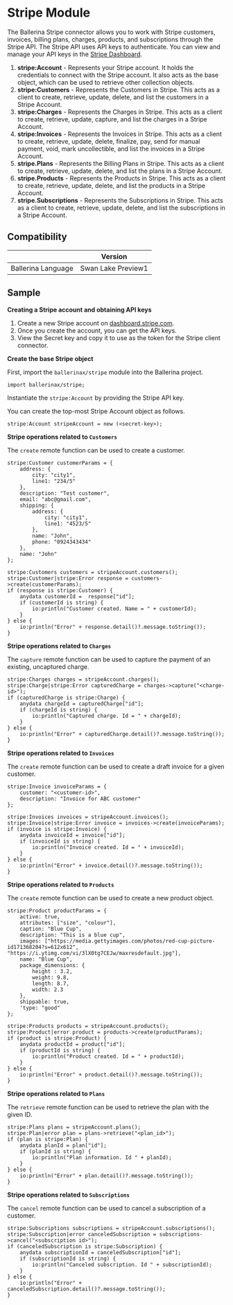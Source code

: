 # Stripe Module

The Ballerina Stripe connector allows you to work with Stripe customers, invoices, billing plans, charges, products, and subscriptions through the Stripe API.
The Stripe API uses API keys to authenticate. You can view and manage your API keys in the [Stripe Dashboard](https://stripe.com/login?redirect=/account/apikeys). 

1. **stripe:Account** - Represents your Stripe account. It holds the credentials to connect with the Stripe account. It also acts as the base object, which can be used to retrieve other collection objects.
2. **stripe:Customers** - Represents the Customers in Stripe. This acts as a client to create, retrieve, update, delete, and list the customers in a Stripe Account.
3. **stripe:Charges** - Represents the Charges in Stripe. This acts as a client to create, retrieve, update, capture, and list the charges in a Stripe Account.
4. **stripe:Invoices** - Represents the Invoices in Stripe. This acts as a client to create, retrieve, update, delete, finalize, pay, send for manual payment, void, mark uncollectible, and list the invoices in a Stripe Account.
5. **stripe.Plans** - Represents the Billing Plans in Stripe. This acts as a client to create, retrieve, update, delete, and list the plans in a Stripe Account.
6. **stripe.Products** - Represents the Products in Stripe. This acts as a client to create, retrieve, update, delete, and list the products in a Stripe Account.
7. **stripe.Subscriptions** - Represents the Subscriptions in Stripe. This acts as a client to create, retrieve, update, delete, and list the subscriptions in a Stripe Account.

## Compatibility
|                     |      Version       |
|:-------------------:|:------------------:|
| Ballerina Language  | Swan Lake Preview1 |

## Sample

**Creating a Stripe account and obtaining API keys**

1. Create a new Stripe account on [dashboard.stripe.com](https://dashboard.stripe.com/register).
2. Once you create the account, you can get the API keys. 
3. View the Secret key and copy it to use as the token for the Stripe client connector.

**Create the base Stripe object**

First, import the `ballerinax/stripe` module into the Ballerina project.
```ballerina
import ballerinax/stripe;
```
Instantiate the `stripe:Account` by providing the Stripe API key. 

You can create the top-most Stripe Account object as follows. 
```ballerina
stripe:Account stripeAccount = new (<secret-key>);
```

**Stripe operations related to `Customers`**

The `create` remote function can be used to create a customer. 

```ballerina
stripe:Customer customerParams = {
    address: {
        city: "city1",
        line1: "234/5"
    },
    description: "Test customer",
    email: "abc@gmail.com",
    shipping: {
        address: {
            city: "city1",
            line1: "4523/5"
        },
        name: "John",
        phone: "0924343434"
    },
    name: "John"
};
    
stripe:Customers customers = stripeAccount.customers();
stripe:Customer|stripe:Error response = customers->create(customerParams);
if (response is stripe:Customer) { 
    anydata customerId =  response["id"];
    if (customerId is string) { 
        io:println("Customer created. Name = " + customerId);
    }
} else {
    io:println("Error" + response.detail()?.message.toString());
}
```

**Stripe operations related to `Charges`**

The `capture` remote function can be used to capture the payment of an existing, uncaptured charge. 

```ballerina
stripe:Charges charges = stripeAccount.charges();
stripe:Charge|stripe:Error capturedCharge = charges->capture("<charge-id>"); 
if (capturedCharge is stripe:Charge) {
    anydata chargeId = capturedCharge["id"];
    if (chargeId is string) {
        io:println("Captured charge. Id = " + chargeId);
    }
} else {
    io:println("Error" + capturedCharge.detail()?.message.toString());
}
```

**Stripe operations related to `Invoices`**

The `create` remote function can be used to create a draft invoice for a given customer.

```ballerina
stripe:Invoice invoiceParams = {
    customer: "<customer-id>",
    description: "Invoice for ABC customer"
};

stripe:Invoices invoices = stripeAccount.invoices();
stripe:Invoice|stripe:Error invoice = invoices->create(invoiceParams);
if (invoice is stripe:Invoice) {
    anydata invoiceId = invoice["id"];
    if (invoiceId is string) {
        io:println("Invoice created. Id = " + invoiceId);
    }
} else {
    io:println("Error" + invoice.detail()?.message.toString());
}
```

**Stripe operations related to `Products`**

The `create` remote function can be used to create a new product object.

```ballerina
stripe:Product productParams = {
    active: true,
    attributes: ["size", "colour"],
    caption: "Blue Cup",
    description: "This is a blue cup",
    images: ["https://media.gettyimages.com/photos/red-cup-picture-id171368204?s=612x612", "https://i.ytimg.com/vi/3lX0tg7CEJw/maxresdefault.jpg"],
    name: "Blue Cup",
    package_dimensions: {
        height : 3.2,
        weight: 9.8,
        length: 8.7,
        width: 2.3
    },
    shippable: true,
    'type: "good"
};

stripe:Products products = stripeAccount.products();
stripe:Product|error product = products->create(productParams);
if (product is stripe:Product) {
    anydata productId = product["id"];
    if (productId is string) {
        io:println("Product created. Id = " + productId);
    }
} else {
    io:println("Error" + product.detail()?.message.toString());
}
```

**Stripe operations related to `Plans`**

The `retrieve` remote function can be used to retrieve the plan with the given ID.

```ballerina
stripe:Plans plans = stripeAccount.plans();
stripe:Plan|error plan = plans->retrieve("<plan_id>");
if (plan is stripe:Plan) {
    anydata planId = plan["id"];
    if (planId is string) { 
        io:println("Plan information. Id " + planId);
    }
} else {
    io:println("Error" + plan.detail()?.message.toString());
}
```

**Stripe operations related to `Subscriptions`**

The `cancel` remote function can be used to cancel a subscription of a customer.

```ballerina
stripe:Subscriptions subscriptions = stripeAccount.subscriptions();
stripe:Subscription|error canceledSubscription = subscriptions->cancel("<subscription id>");
if (canceledSubscription is stripe:Subscription) {
    anydata subscriptionId = canceledSubscription["id"];
    if (subscriptionId is string) {
        io:println("Canceled subscription. Id " + subscriptionId);
    }
} else {
    io:println("Error" + canceledSubscription.detail()?.message.toString());
}
```
